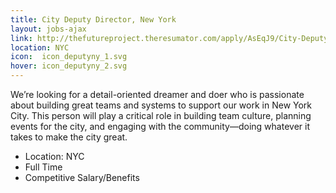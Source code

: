 ```yaml
---
title: City Deputy Director, New York
layout: jobs-ajax
link: http://thefutureproject.theresumator.com/apply/AsEqJ9/City-Deputy-Director-New-York.html
location: NYC
icon:  icon_deputyny_1.svg
hover: icon_deputyny_2.svg
---
```


We’re looking for a detail-oriented dreamer and doer who is passionate about building great teams and systems to support our work in New York City. This person will play a critical role in building team culture, planning events for the city, and engaging with the community—doing whatever it takes to make the city great. 

- Location: NYC
- Full Time
- Competitive Salary/Benefits
